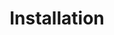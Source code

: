 ---
layout: home
title: Installation
excerpt: Step-by-step guides for installing TSWoW
tagline: |
  The WoTLK Modding Framework
heading: TSWoW Wiki
icon:
  type: fa
  name: fa-paper-plane
color: green
navigation:
  - /installation/windows-repack
  - /installation/compiling
  - /installation/compiling-linux
---